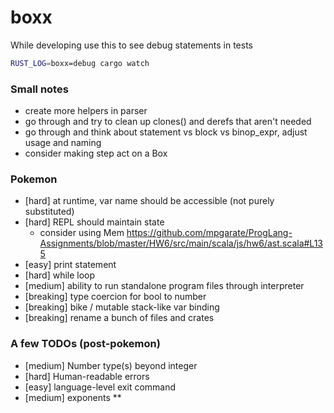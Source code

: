 # boxx

While developing use this to see debug statements in tests
```sh
RUST_LOG=boxx=debug cargo watch

```
### Small notes
* create more helpers in parser
* go through and try to clean up clones() and derefs that aren't needed
* go through and think about statement vs block vs binop_expr, adjust usage and naming
* consider making step act on a Box<Expr>

### Pokemon
* [hard] at runtime, var name should be accessible (not purely substituted)
* [hard] REPL should maintain state
  * consider using Mem https://github.com/mpgarate/ProgLang-Assignments/blob/master/HW6/src/main/scala/js/hw6/ast.scala#L135
* [easy] print statement
* [hard] while loop
* [medium] ability to run standalone program files through interpreter
* [breaking] type coercion for bool to number
* [breaking] bike / mutable stack-like var binding
* [breaking] rename a bunch of files and crates

### A few TODOs (post-pokemon)
* [medium] Number type(s) beyond integer
* [hard] Human-readable errors
* [easy] language-level exit command
* [medium] exponents **
